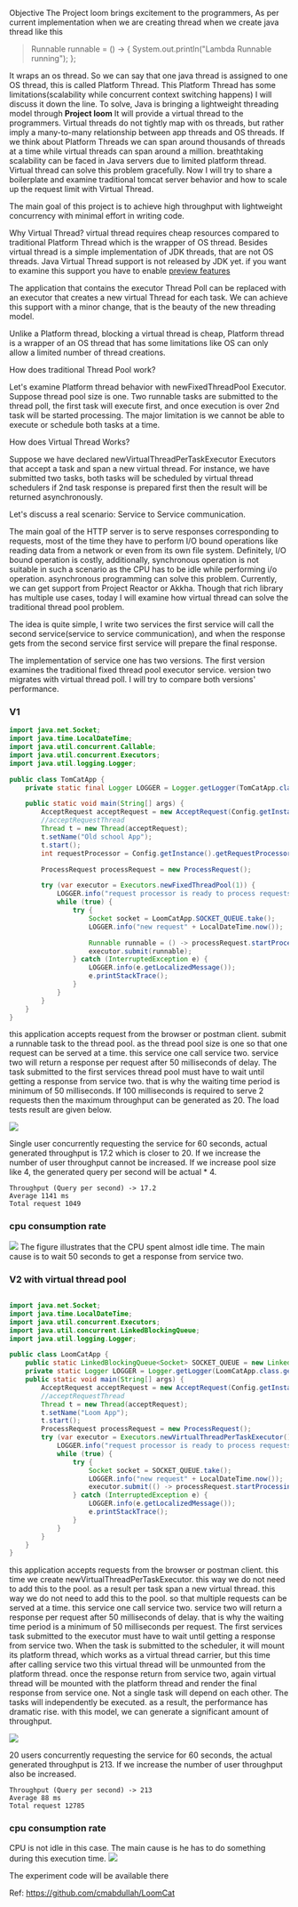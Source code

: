 Objective
The Project loom brings excitement to the programmers, As per current implementation when we are creating thread when we create java thread like this
> Runnable runnable = () -> { System.out.println("Lambda Runnable running"); };

It wraps an os thread. So we can say that one java thread is assigned to one OS thread, this is called Platform Thread. This Platform Thread has some limitations(scalability while concurrent context switching happens) I will discuss it down the line. To solve, Java is bringing a lightweight threading model through **Project loom** It will provide a virtual thread to the programmers. Virtual threads do not tightly map with os threads, but rather imply a many-to-many relationship between app threads and OS threads. If we think about Platform Threads we can span around thousands of threads at a time while virtual threads can span around a million. breathtaking scalability can be faced in Java servers due to limited platform thread. Virtual thread can solve this problem gracefully. Now I will try to share a boilerplate and examine traditional tomcat server behavior and how to scale up the request limit with Virtual Thread.


The main goal of this project is to achieve high throughput with lightweight concurrency with minimal effort in writing code.

Why Virtual Thread? virtual thread requires cheap resources compared to traditional Platform Thread which is the wrapper of OS thread. Besides virtual thread is a simple implementation of JDK threads, that are not OS threads. Java Virtual Thread support is not released by JDK yet. if you want to examine this support you have to enable [preview features]( https://foojay.io/today/how-to-run-project-loom-from-intellij-idea/)

The application that contains the executor Thread Poll can be replaced with an executor that creates a new virtual Thread for each task. We can achieve this support with a minor change, that is the beauty of the new threading model.

Unlike a Platform thread, blocking a virtual thread is cheap, Platform thread is a wrapper of an OS thread that has some limitations like OS can only allow a limited number of thread creations.

How does traditional Thread Pool work?

Let's examine Platform thread behavior with newFixedThreadPool Executor. Suppose thread pool size is one. Two runnable tasks are submitted to the thread poll, the first task will execute first, and once execution is over 2nd task will be started processing. The major limitation is we cannot be able to execute or schedule both tasks at a time.

How does Virtual Thread Works?

Suppose we have declared newVirtualThreadPerTaskExecutor Executors that accept a task and span a new virtual thread. For instance, we have submitted two tasks, both tasks will be scheduled by virtual thread schedulers if 2nd task response is prepared first then the result will be returned asynchronously.

Let's discuss a real scenario: Service to Service communication.

The main goal of the HTTP server is to serve responses corresponding to requests, most of the time they have to perform I/O bound operations like reading data from a network or even from its own file system. Definitely, I/O bound operation is costly, additionally, synchronous operation is not suitable in such a scenario as the CPU has to be idle while performing i/o operation. asynchronous programming can solve this problem. Currently, we can get support from Project Reactor or Akkha. Though that rich library has multiple use cases, today I will examine how virtual thread can solve the traditional thread pool problem.

The idea is quite simple, I write two services the first service will call the second service(service to service communication), and when the response gets from the second service first service will prepare the final response.

The implementation of service one has two versions. The first version examines the traditional fixed thread pool executor service. version two migrates with virtual thread poll. I will try to compare both versions' performance.

### V1
```java
import java.net.Socket;
import java.time.LocalDateTime;
import java.util.concurrent.Callable;
import java.util.concurrent.Executors;
import java.util.logging.Logger;

public class TomCatApp {
	private static final Logger LOGGER = Logger.getLogger(TomCatApp.class.getName());

	public static void main(String[] args) {
		AcceptRequest acceptRequest = new AcceptRequest(Config.getInstance().getPort());
		//acceptRequestThread
		Thread t = new Thread(acceptRequest);
		t.setName("Old school App");
		t.start();
		int requestProcessor = Config.getInstance().getRequestProcessor();

		ProcessRequest processRequest = new ProcessRequest();

		try (var executor = Executors.newFixedThreadPool(1)) {
			LOGGER.info("request processor is ready to process requests");
			while (true) {
				try {
					Socket socket = LoomCatApp.SOCKET_QUEUE.take();
					LOGGER.info("new request" + LocalDateTime.now());

					Runnable runnable = () -> processRequest.startProcessing(socket);
					executor.submit(runnable);
				} catch (InterruptedException e) {
					LOGGER.info(e.getLocalizedMessage());
					e.printStackTrace();
				}
			}
		}
	}
}
```
this application accepts request from the browser or postman client. submit a runnable task to the thread pool. as the thread pool size is one so that one request can be served at a time. this service one call service two. service two will return a response per request after 50 milliseconds of delay. The task submitted to the first services thread pool must have to wait until getting a response from service two. that is why the waiting time period is minimum of 50 milliseconds. If 100 milliseconds is required to serve 2 requests then the maximum throughput can be generated as 20. The load tests result are given below.

![](old%20school%20tomcat.png)

Single user concurrently requesting the service for 60 seconds, actual generated throughput is 17.2 which is closer to 20. If we increase the number of user throughput cannot be increased. If we increase pool size like 4, the generated query per second will be actual * 4.

    Throughput (Query per second) -> 17.2
    Average 1141 ms
    Total request 1049

### cpu consumption rate

![](tomcatapp%20cpu.png)
The figure illustrates that the CPU spent almost idle time. The main cause is to wait 50 seconds to get a response from service two.
### V2 with virtual thread pool

```java

import java.net.Socket;
import java.time.LocalDateTime;
import java.util.concurrent.Executors;
import java.util.concurrent.LinkedBlockingQueue;
import java.util.logging.Logger;

public class LoomCatApp {
	public static LinkedBlockingQueue<Socket> SOCKET_QUEUE = new LinkedBlockingQueue<>();
	private static Logger LOGGER = Logger.getLogger(LoomCatApp.class.getName());
	public static void main(String[] args) {
		AcceptRequest acceptRequest = new AcceptRequest(Config.getInstance().getPort());
		//acceptRequestThread
		Thread t = new Thread(acceptRequest);
		t.setName("Loom App");
		t.start();
		ProcessRequest processRequest = new ProcessRequest();
		try (var executor = Executors.newVirtualThreadPerTaskExecutor()) {
			LOGGER.info("request processor is ready to process requests");
			while (true) {
				try {
					Socket socket = SOCKET_QUEUE.take();
					LOGGER.info("new request" + LocalDateTime.now());
					executor.submit(() -> processRequest.startProcessing(socket));
				} catch (InterruptedException e) {
					LOGGER.info(e.getLocalizedMessage());
					e.printStackTrace();
				}
			}
		}
	}
}
```

this application accepts requests from the browser or postman client. this time we create newVirtualThreadPerTaskExecutor. this way we do not need to add this to the pool. as a result per task span a new virtual thread. this way we do not need to add this to the pool. so that multiple requests can be served at a time. this service one call service two. service two will return a response per request after 50 milliseconds of delay. that is why the waiting time period is a minimum of 50 milliseconds per request. The first services task submitted to the executor must have to wait until getting a response from service two. When the task is submitted to the scheduler, it will mount its platform thread, which works as a virtual thread carrier, but this time after calling service two this virtual thread will be unmounted from the platform thread. once the response return from service two, again virtual thread will be mounted with the platform thread and render the final response from service one. Not a single task will depend on each other. The tasks will independently be executed. as a result, the performance has dramatic rise. with this model, we can generate a significant amount of throughput.

![](loomcat%20performance.png)

20 users concurrently requesting the service for 60 seconds, the actual generated throughput is 213. If we increase the number of user throughput also be increased.

    Throughput (Query per second) -> 213
    Average 88 ms
    Total request 12785

### cpu consumption rate
CPU is not idle in this case. The main cause is he has to do something during this execution time.
![](loomcat%20cpu.png)

The experiment code will be available there

Ref: https://github.com/cmabdullah/LoomCat
